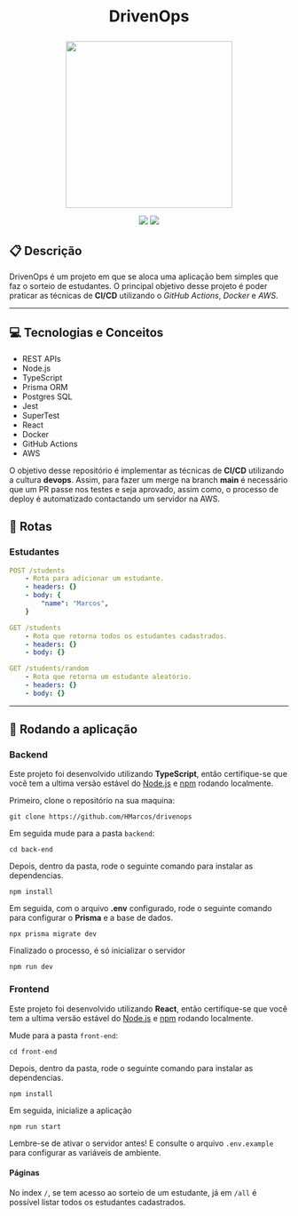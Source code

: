# <p align = "center"> DrivenOps </p>

<p align="center">
   <img style="width:300px;height:300px" src="https://notion-emojis.s3-us-west-2.amazonaws.com/prod/svg-twitter/1f9f0.svg"/>
</p>

<p align = "center">
   <img src="https://img.shields.io/badge/author-HMarcos-4dae71?style=flat-square" />
   <img src="https://img.shields.io/github/languages/count/HMarcos/drivenops?color=4dae71&style=flat-square" />
</p>


##  :clipboard: Descrição

DrivenOps é um projeto em que se aloca uma aplicação bem simples que faz o sorteio de estudantes. O principal objetivo desse projeto é poder praticar as técnicas de **CI/CD** utilizando o *GitHub Actions*, *Docker* e *AWS*.

***

## :computer: Tecnologias e Conceitos

- REST APIs
- Node.js
- TypeScript
- Prisma ORM
- Postgres SQL
- Jest
- SuperTest
- React
- Docker
- GitHub Actions
- AWS

O objetivo desse repositório é implementar as técnicas de **CI/CD** utilizando a cultura **devops**. Assim, para fazer um merge na branch **main** é necessário que um PR passe nos testes e seja aprovado, assim como, o processo de deploy é automatizado contactando um servidor na AWS.

## :rocket: Rotas

### Estudantes

```yml
POST /students
    - Rota para adicionar um estudante.
    - headers: {}
    - body: {
        "name": "Marcos",
    }
```

```yml
GET /students
    - Rota que retorna todos os estudantes cadastrados.
    - headers: {}
    - body: {}
```

```yml
GET /students/random
    - Rota que retorna um estudante aleatório.
    - headers: {}
    - body: {}
```

***

## 🏁 Rodando a aplicação

### Backend

Este projeto foi desenvolvido utilizando **TypeScript**, então certifique-se que você tem a ultima versão estável do [Node.js](https://nodejs.org/en/download/) e [npm](https://www.npmjs.com/) rodando localmente.

Primeiro, clone o repositório na sua maquina:

```
git clone https://github.com/HMarcos/drivenops
```

Em seguida mude para a pasta `backend`:

```
cd back-end
```

Depois, dentro da pasta, rode o seguinte comando para instalar as dependencias.

```
npm install
```

Em seguida, com o arquivo **.env** configurado, rode o seguinte comando para configurar o **Prisma** e a base de dados.

```
npx prisma migrate dev
```

Finalizado o processo, é só inicializar o servidor

```
npm run dev
```

### Frontend

Este projeto foi desenvolvido utilizando **React**, então certifique-se que você tem a ultima versão estável do [Node.js](https://nodejs.org/en/download/) e [npm](https://www.npmjs.com/) rodando localmente.


Mude para a pasta `front-end`:

```
cd front-end
```

Depois, dentro da pasta, rode o seguinte comando para instalar as dependencias.

```
npm install
```

Em seguida, inicialize a aplicação

```
npm run start

```

Lembre-se de ativar o servidor antes! E consulte o arquivo `.env.example` para configurar as variáveis de ambiente.

####  Páginas

No index `/`, se tem acesso ao sorteio de um estudante, já em `/all` é possível listar todos os estudantes cadastrados.